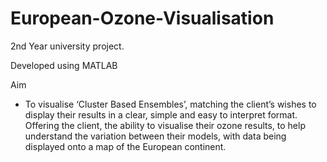 # European-Ozone-Visualisation

2nd Year university project.

Developed using MATLAB

Aim
- To visualise ‘Cluster Based Ensembles’, matching the client’s wishes to display their results in a clear, simple and easy to interpret format. Offering the client, the ability to visualise their ozone results, to help understand the variation between their models, with data being displayed onto a map of the European continent. 

